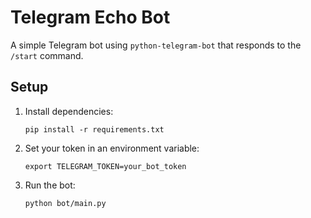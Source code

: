 # Telegram Echo Bot

A simple Telegram bot using `python-telegram-bot` that responds to the `/start` command.

## Setup

1. Install dependencies:
    ```
    pip install -r requirements.txt
    ```

2. Set your token in an environment variable:
    ```
    export TELEGRAM_TOKEN=your_bot_token
    ```

3. Run the bot:
    ```
    python bot/main.py
    ```
